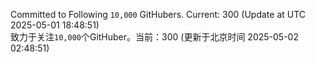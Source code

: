 Committed to Following `10,000` GitHubers. Current: <!-- FOLLOWING_COUNT -->300<!-- FOLLOWING_COUNT --> (Update at UTC <!-- LAST_UPDATED -->2025-05-01 18:48:51<!-- LAST_UPDATED -->)<br>
致力于关注`10,000`个GitHuber。当前：<!-- FOLLOWING_COUNT -->300<!-- FOLLOWING_COUNT --> (更新于北京时间 <!-- LAST_UPDATED_CST -->2025-05-02 02:48:51<!-- LAST_UPDATED_CST -->)
